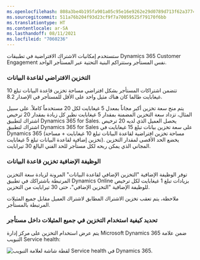 ```yaml
---
ms.openlocfilehash: 808a3be4b195fa901a05c95e16e9262e29d0789d713f62a3774ea5e162a17c39
ms.sourcegitcommit: 511a76b204f93d23cf9f7a70059525f79170f6bb
ms.translationtype: HT
ms.contentlocale: ar-SA
ms.lasthandoff: 08/11/2021
ms.locfileid: "7060236"
---
```

ستستخدم إمكانيات الاشتراك الافتراضية في تطبيقات Dynamics 365 Customer Engagement نفس المستأجر وستتراكم البنية التحتية عبر المستأجر الواحد.

### <a name="default-database-storage"></a>التخزين الافتراضي لقاعدة البيانات

تتضمن اشتراكات المستأجر بشكل افتراضي مساحة تخزين قاعدة البيانات تبلغ 10 غيغابايت طالما كان هناك مثيل واحد على الأقل للمستأجر في الإصدار 8.2.

يتم منح سعة تخزين أكبر مجاناً بمعدل 5 غيغابايت لكل 20 مستخدماً كاملاً. على سبيل المثال، تزداد سعة التخزين المضمنة بمقدار 5 غيغابايت نظير كل زيادة بمقدار 20 ترخيص اشتراك لتطبيق Dynamics 365 for Sales. يحصل العميل الذي لديه 20 ترخيص اشتراك لتطبيق Dynamics 365 for Sales على سعة تخزين بيانات تبلغ 15 غيغابايت في Dynamics 365 (مساحة تخزين افتراضية لقاعدة البيانات تبلغ 10 غيغابايت + مساحة تخزين إضافية لقاعدة البيانات تبلغ 5 غيغابايت). يخضع الحد الأقصى لمقدار التخزين المجاني الذي يمكن ربحه لكل مستأجر للحد الفني البالغ 30 تيرابايت.

### <a name="additional-database-storage-add-on"></a>الوظيفة الإضافية تخزين قاعدة البيانات

توفر الوظيفة الإضافية "التخزين الإضافي لقاعدة البيانات" المرونة لزيادة سعة التخزين المرتبطة باشتراكك في تطبيق Dynamics Online بزيادات تبلغ 1 غيغابايت لكل ترخيص للوظيفة الإضافية "التخزين الإضافي"، حتى 30 تيرابايت من التخزين.

ملاحظة، يتم تعقب تخزين الاشتراك المطابق لاشتراك العميل مقابل جميع المثيلات المرتبطة بالمستأجر.

### <a name="determine-how-storage-is-being-used-across-all-instances-within-a-tenant"></a>تحديد كيفية استخدام التخزين في جميع المثيلات داخل مستأجر

يتم عرض استخدام التخزين على مركز إدارة Microsoft Dynamics 365 ضمن علامة التبويب Service health:

![لقطة شاشة لعلامة التبويب Service health في Dynamics 365.](../media/16_unit6.png)
